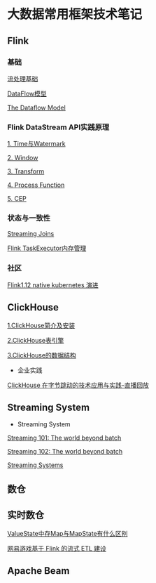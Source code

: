 # 大数据常用框架技术笔记

## Flink

### 基础
[流处理基础](docs/flink/流初级基础.md)

[DataFlow模型](docs/flink/DataFlow模型.md)

[The Dataflow Model](docs/flink/TheDataflowModel.md)

### Flink DataStream API实践原理
[1. Time与Watermark](docs/flink/Time与Watermark.md)

[2. Window](docs/flink/Window.md)

[3. Transform]()

[4. Process Function]()

[5. CEP]()

### 状态与一致性


[Streaming Joins](docs/flink/FlinkStreamingJoins.md)

[Flink TaskExecutor内存管理](docs/flink/FlinkTaskExecutor内存管理.md)

### 社区
[Flink1.12 native kubernetes 演进](docs/flink/Flink1.12nativekubernetes演进.md)


## ClickHouse

[1.ClickHouse简介及安装](docs/clickhouse/ClickHouse.md)

[2.ClickHouse表引擎](docs/clickhouse/tableEngine.md)

[3.ClickHouse的数据结构](docs/clickhouse/ClickHouse数据结构.md)

- 企业实践

[ClickHouse 在字节跳动的技术应用与实践-直播回放](https://www.ixigua.com/6853991019050959371/)


## Streaming System

- Streaming System

[Streaming 101: The world beyond batch](https://www.oreilly.com/ideas/the-world-beyond-batch-streaming-101)

[Streaming 102: The world beyond batch](https://www.oreilly.com/ideas/the-world-beyond-batch-streaming-102)

[Streaming Systems](https://www.oreilly.com/library/view/streaming-systems/9781491983867/?_ga=2.214328721.704251868.1607675381-1314152331.1607675381)

## 数仓

## 实时数仓
[ValueState中存Map与MapState有什么区别](docs/flink/ValueState中存Map与MapState有什么区别.md)

[网易游戏基于 Flink 的流式 ETL 建设](https://mp.weixin.qq.com/s/R4dpdSGNzgE-uvlvo09ulA)

## Apache Beam




